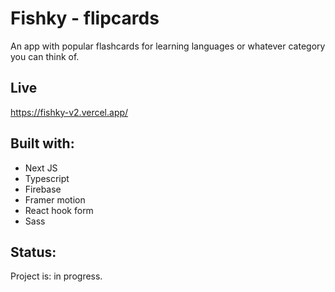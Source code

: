 # Fishky - flipcards

 An app with popular flashcards for learning languages or whatever category you can think of.
## Live
https://fishky-v2.vercel.app/

## Built with: 

- Next JS
- Typescript
- Firebase
- Framer motion
- React hook form
- Sass

## Status:

Project is: in progress.
